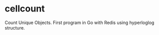 cellcount
=========

Count Unique Objects. First program in Go with Redis using hyperloglog structure.
